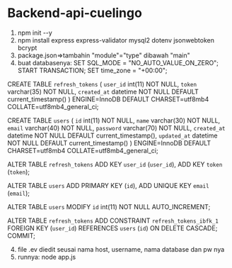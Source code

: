 # Backend-api-cuelingo

1. npm init --y
2. npm install express express-validator mysql2 dotenv jsonwebtoken bcrypt
3. package.json=>tambahin "module"="type" dibawah "main"
4. buat databasenya:
SET SQL_MODE = "NO_AUTO_VALUE_ON_ZERO";
START TRANSACTION;
SET time_zone = "+00:00";

CREATE TABLE `refresh_tokens` (
  `user_id` int(11) NOT NULL,
  `token` varchar(35) NOT NULL,
  `created_at` datetime NOT NULL DEFAULT current_timestamp()
) ENGINE=InnoDB DEFAULT CHARSET=utf8mb4 COLLATE=utf8mb4_general_ci;

CREATE TABLE `users` (
  `id` int(11) NOT NULL,
  `name` varchar(30) NOT NULL,
  `email` varchar(40) NOT NULL,
  `password` varchar(70) NOT NULL,
  `created_at` datetime NOT NULL DEFAULT current_timestamp(),
  `updated_at` datetime NOT NULL DEFAULT current_timestamp()
) ENGINE=InnoDB DEFAULT CHARSET=utf8mb4 COLLATE=utf8mb4_general_ci;

ALTER TABLE `refresh_tokens`
  ADD KEY `user_id` (`user_id`),
  ADD KEY `token` (`token`);

ALTER TABLE `users`
  ADD PRIMARY KEY (`id`),
  ADD UNIQUE KEY `email` (`email`);

ALTER TABLE `users`
  MODIFY `id` int(11) NOT NULL AUTO_INCREMENT;

ALTER TABLE `refresh_tokens`
  ADD CONSTRAINT `refresh_tokens_ibfk_1` FOREIGN KEY (`user_id`) REFERENCES `users` (`id`) ON DELETE CASCADE;
COMMIT;

4. file .ev diedit seusai nama host, username, nama database dan pw nya
5. runnya: node app.js
